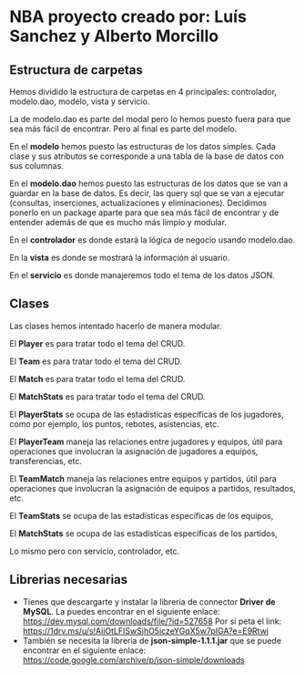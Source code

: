 # NBA proyecto creado por: Luís Sanchez y Alberto Morcillo

## Estructura de carpetas

Hemos dividido la estructura de carpetas en 4 principales: controlador, modelo.dao, modelo, vista y servicio.

La de modelo.dao es parte del modal pero lo hemos puesto fuera para que sea más fácil de encontrar. Pero al final es parte del modelo.

En el **modelo** hemos puesto las estructuras de los datos simples. Cada clase y sus atributos se corresponde a una 
tabla de la base de datos con sus columnas. 

En el **modelo.dao** hemos puesto las estructuras de los datos que se van a guardar en la base de datos.
Es decir, las query sql que se van a ejecutar (consultas, inserciones, actualizaciones y eliminaciones).
Decidimos ponerlo en un package aparte para que sea más fácil de encontrar y de entender además de que es mucho más limpio y modular.

En el **controlador** es donde estará la lógica de negocio usando modelo.dao. 

En la **vista** es donde se mostrará la información al usuario.

En el **servicio** es donde manajeremos todo el tema de los datos JSON.

## Clases

Las clases hemos intentado hacerlo de manera modular.

El **Player** es para tratar todo el tema del CRUD.

El **Team** es para tratar todo el tema del CRUD.

El **Match** es para tratar todo el tema del CRUD.

El **MatchStats** es para tratar todo el tema del CRUD.

El **PlayerStats** se ocupa de las estadísticas específicas de los jugadores,
como por ejemplo, los puntos, rebotes, asistencias, etc.

El **PlayerTeam** maneja las relaciones entre jugadores y equipos, 
útil para operaciones que involucran la asignación de jugadores a equipos, transferencias, etc.

El **TeamMatch** maneja las relaciones entre equipos y partidos,
útil para operaciones que involucran la asignación de equipos a partidos, resultados, etc.

El **TeamStats** se ocupa de las estadísticas específicas de los equipos,

El **MatchStats** se ocupa de las estadísticas específicas de los partidos,

Lo mismo pero con servicio, controlador, etc.


## Librerias necesarias
- Tienes que descargarte y instalar la libreria de connector **Driver de MySQL**. La puedes encontrar en el siguiente enlace: https://dev.mysql.com/downloads/file/?id=527658
                                                                                                          Por si peta el link:   https://1drv.ms/u/s!AiiOtLFISwSjhO5iczeYGqX5w7pIGA?e=E9Rtwj                                                 
- También se necesita la libreria de **json-simple-1.1.1.jar** que se puede encontrar en el siguiente enlace: https://code.google.com/archive/p/json-simple/downloads